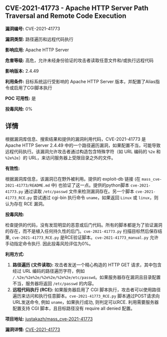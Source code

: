 ## CVE-2021-41773 - Apache HTTP Server Path Traversal and Remote Code Execution

**漏洞编号:** CVE-2021-41773

**漏洞类型:** 路径遍历和远程代码执行

**影响应用:** Apache HTTP Server

**危害等级:** 高危，允许未经身份验证的攻击者读取任意文件和/或执行远程代码

**影响版本:** 2.4.49

**利用条件:** 目标系统运行受影响的 Apache HTTP Server 版本，并配置了Alias指令或启用了CGI脚本执行

**POC 可用性:** 是

**投毒风险:** 0%

## 详情

根据漏洞库信息、搜索结果和提供的漏洞利用代码，CVE-2021-41773 是 Apache HTTP Server 2.4.49 中的一个路径遍历漏洞，如果配置不当，可能导致远程代码执行。该漏洞允许攻击者通过构造包含特殊字符（如 URL 编码的 `%2e` 和 `%2e%2e`）的 URL，来访问服务器上受限目录之外的文件。

**有效性:**

根据漏洞库信息，该漏洞已在野外被利用。提供的 exploit-db 链接 (在 `mass_cve-2021-41773/README.md` 中) 也验证了这一点。提供的python脚本 `cve-2021-41773.py`  通过读取 `/etc/passwd` 文件来检测漏洞存在。另一个脚本 `cve-2021-41773_RCE.py` 尝试通过 cgi-bin 执行命令 `uname`，如果返回 `Linux` 或 `linux`，则认为存在 RCE 漏洞。

**投毒风险:**

检查提供的代码，没有发现明显的恶意或后门代码。所有的脚本都是为了验证漏洞的存在，而不是植入任何持久性的后门。`cve-2021-41773.py`  扫描目标然后保存结果, `cve-2021-41773_RCE.py`  是RCE验证脚本。`cve-2021-41773_manual.py` 允许手动指定命令执行. 因此投毒风险评估为0%。

**利用方式:**

1.  **路径遍历 (文件读取):**  攻击者发送一个精心构造的 HTTP GET 请求，其中包含经过 URL 编码的路径遍历字符，例如 `/.%2e/%2e%2e/%2e%2e/%2e%2e/etc/passwd`。如果服务器存在漏洞且目录配置不当，服务器将返回 `/etc/passwd` 的内容。
2.  **远程代码执行 (RCE):**  如果服务器启用了 CGI 脚本执行，攻击者可以使用路径遍历来访问和执行任意脚本。`cve-2021-41773_RCE.py` 脚本通过POST请求向URL发送命令, 例如 `uname`，如果执行成功, 则判定可以RCE.  利用需要服务器配置支持 CGI 脚本，且目标路径没有 require all denied 配置。

**项目地址:** [justakazh/mass_cve-2021-41773](https://github.com/justakazh/mass_cve-2021-41773)

**漏洞详情:** [CVE-2021-41773](https://nvd.nist.gov/vuln/detail/CVE-2021-41773)